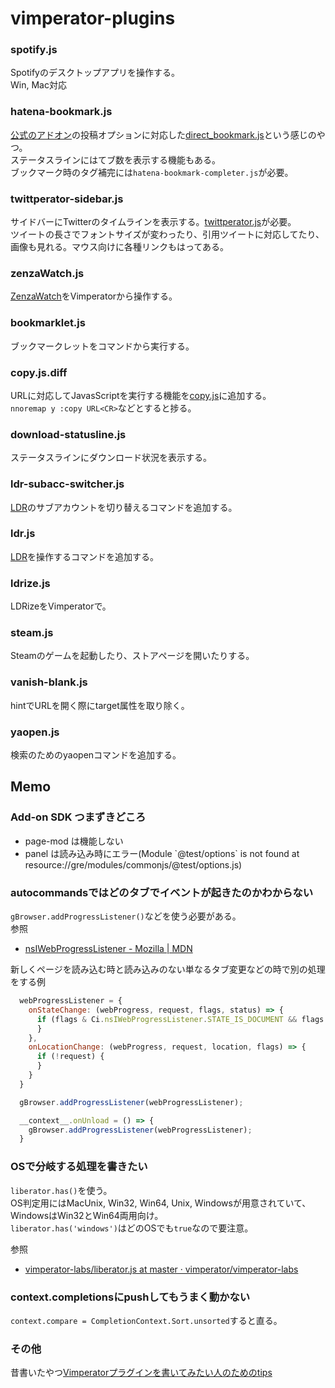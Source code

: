 vimperator-plugins
==================
### spotify.js
Spotifyのデスクトップアプリを操作する。  
Win, Mac対応

### hatena-bookmark.js
[公式のアドオン](https://addons.mozilla.org/ja/firefox/addon/hatena-bookmark/)の投稿オプションに対応した[direct\_bookmark.js](https://github.com/vimpr/vimperator-plugins/blob/master/direct_bookmark.js)という感じのやつ。  
ステータスラインにはてブ数を表示する機能もある。  
ブックマーク時のタグ補完には`hatena-bookmark-completer.js`が必要。

### twittperator-sidebar.js
サイドバーにTwitterのタイムラインを表示する。[twittperator.js](https://github.com/vimpr/vimperator-plugins/blob/master/twittperator.js)が必要。  
ツイートの長さでフォントサイズが変わったり、引用ツイートに対応してたり、画像も見れる。マウス向けに各種リンクもはってある。

### zenzaWatch.js
[ZenzaWatch](https://greasyfork.org/ja/scripts/14391-zenzawatch)をVimperatorから操作する。

### bookmarklet.js
ブックマークレットをコマンドから実行する。

### copy.js.diff
URLに対応してJavasScriptを実行する機能を[copy.js](https://github.com/vimpr/vimperator-plugins/blob/master/copy.js)に追加する。  
`nnoremap y :copy URL<CR>`などとすると捗る。

### download-statusline.js
ステータスラインにダウンロード状況を表示する。

### ldr-subacc-switcher.js
[LDR](http://reader.livedoor.com/)のサブアカウントを切り替えるコマンドを追加する。

### ldr.js
[LDR](http://reader.livedoor.com/)を操作するコマンドを追加する。

### ldrize.js
LDRizeをVimperatorで。

### steam.js
Steamのゲームを起動したり、ストアページを開いたりする。

### vanish-blank.js
hintでURLを開く際にtarget属性を取り除く。

### yaopen.js
検索のためのyaopenコマンドを追加する。


Memo
------------------
### Add-on SDK つまずきどころ
- page-mod は機能しない
- panel は読み込み時にエラー(Module \`@test/options\` is not found at resource://gre/modules/commonjs/@test/options.js)

### autocommandsではどのタブでイベントが起きたのかわからない
`gBrowser.addProgressListener()`などを使う必要がある。  
参照
- [nsIWebProgressListener - Mozilla | MDN](https://developer.mozilla.org/en-US/docs/Mozilla/Tech/XPCOM/Reference/Interface/nsIWebProgressListener#onLocationChange())

新しくページを読み込む時と読み込みのない単なるタブ変更などの時で別の処理をする例
``` JavaScript
  webProgressListener = {
    onStateChange: (webProgress, request, flags, status) => {
      if (flags & Ci.nsIWebProgressListener.STATE_IS_DOCUMENT && flags & Ci.nsIWebProgressListener.STATE_START) {
      }
    },
    onLocationChange: (webProgress, request, location, flags) => {
      if (!request) {
      }
    }
  }

  gBrowser.addProgressListener(webProgressListener);

  __context__.onUnload = () => {
    gBrowser.addProgressListener(webProgressListener);
  }
```

### OSで分岐する処理を書きたい
`liberator.has()`を使う。  
OS判定用にはMacUnix, Win32, Win64, Unix, Windowsが用意されていて、WindowsはWin32とWin64両用向け。  
`liberator.has('windows')`はどのOSでも`true`なので要注意。

参照
- [vimperator-labs/liberator.js at master · vimperator/vimperator-labs](https://github.com/vimperator/vimperator-labs/blob/master/common/content/liberator.js#L69)

### context.completionsにpushしてもうまく動かない
`context.compare = CompletionContext.Sort.unsorted`すると直る。  

### その他
昔書いたやつ[Vimperatorプラグインを書いてみたい人のためのtips](http://blog.feelmy.net/2012/12/04/vimperator-plugin-dev-tips/)
